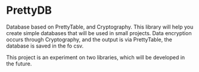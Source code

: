 # PrettyDB

Database based on PrettyTable, and Cryptography. This library will help you create simple databases that will be used in small projects. Data encryption occurs through Cryptography, and the output is via PrettyTable, the database is saved in the fo csv. 


This project is an experiment on two libraries, which will be developed in the future. 
